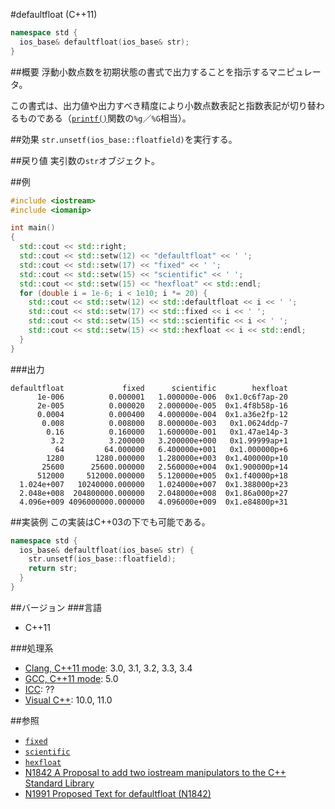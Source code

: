 #defaultfloat (C++11)
```cpp
namespace std {
  ios_base& defaultfloat(ios_base& str);
}
```

##概要
浮動小数点数を初期状態の書式で出力することを指示するマニピュレータ。

この書式は、出力値や出力すべき精度により小数点数表記と指数表記が切り替わるものである（[`printf()`](http://linuxjm.sourceforge.jp/html/LDP_man-pages/man3/printf.3.html)関数の`%g`／`%G`相当）。

##効果
`str.unsetf(ios_base::floatfield)`を実行する。

##戻り値
実引数の`str`オブジェクト。

##例
```cpp
#include <iostream>
#include <iomanip>

int main()
{
  std::cout << std::right;
  std::cout << std::setw(12) << "defaultfloat" << ' ';
  std::cout << std::setw(17) << "fixed" << ' ';
  std::cout << std::setw(15) << "scientific" << ' ';
  std::cout << std::setw(15) << "hexfloat" << std::endl;
  for (double i = 1e-6; i < 1e10; i *= 20) {
    std::cout << std::setw(12) << std::defaultfloat << i << ' ';
    std::cout << std::setw(17) << std::fixed << i << ' ';
    std::cout << std::setw(15) << std::scientific << i << ' ';
    std::cout << std::setw(15) << std::hexfloat << i << std::endl;
  }
}
```

###出力
```
defaultfloat             fixed      scientific        hexfloat
      1e-006          0.000001   1.000000e-006  0x1.0c6f7ap-20
      2e-005          0.000020   2.000000e-005  0x1.4f8b58p-16
      0.0004          0.000400   4.000000e-004  0x1.a36e2fp-12
       0.008          0.008000   8.000000e-003   0x1.0624ddp-7
        0.16          0.160000   1.600000e-001   0x1.47ae14p-3
         3.2          3.200000   3.200000e+000   0x1.99999ap+1
          64         64.000000   6.400000e+001   0x1.000000p+6
        1280       1280.000000   1.280000e+003  0x1.400000p+10
       25600      25600.000000   2.560000e+004  0x1.900000p+14
      512000     512000.000000   5.120000e+005  0x1.f40000p+18
  1.024e+007   10240000.000000   1.024000e+007  0x1.388000p+23
  2.048e+008  204800000.000000   2.048000e+008  0x1.86a000p+27
  4.096e+009 4096000000.000000   4.096000e+009  0x1.e84800p+31
```

##実装例
この実装はC++03の下でも可能である。
```cpp
namespace std {
  ios_base& defaultfloat(ios_base& str) {
    str.unsetf(ios_base::floatfield);
    return str;
  }
}
```

##バージョン
###言語
- C++11

###処理系
- [Clang, C++11 mode](/implementation.md#clang): 3.0, 3.1, 3.2, 3.3, 3.4
- [GCC, C++11 mode](/implementation.md#gcc): 5.0
- [ICC](/implementation.md#icc): ??
- [Visual C++](/implementation.md#visual_cpp): 10.0, 11.0

##参照
- [`fixed`](./fixed.md)
- [`scientific`](./scientific.md)
- [`hexfloat`](./hexfloat.md)
- [N1842 A Proposal to add two iostream manipulators to the C++ Standard Library](http://www.open-std.org/jtc1/sc22/wg21/docs/papers/2005/n1842.pdf)
- [N1991 Proposed Text for defaultfloat (N1842)](http://www.open-std.org/jtc1/sc22/wg21/docs/papers/2006/n1991.htm)
